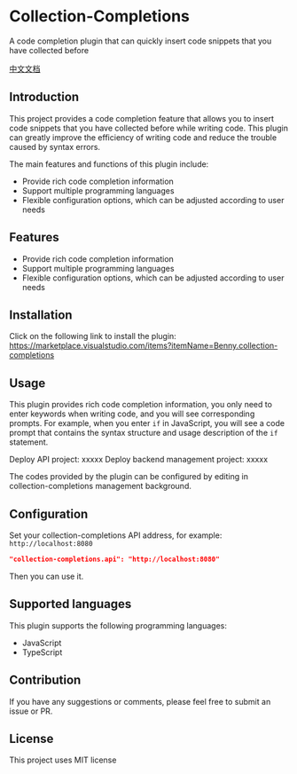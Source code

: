 # Collection-Completions
A code completion plugin that can quickly insert code snippets that you have collected before

[中文文档](README-ZH.md)

## Introduction

This project provides a code completion feature that allows you to insert code snippets that you have collected before while writing code. This plugin can greatly improve the efficiency of writing code and reduce the trouble caused by syntax errors.

The main features and functions of this plugin include:

- Provide rich code completion information
- Support multiple programming languages
- Flexible configuration options, which can be adjusted according to user needs

## Features

- Provide rich code completion information
- Support multiple programming languages
- Flexible configuration options, which can be adjusted according to user needs

## Installation
Click on the following link to install the plugin:
https://marketplace.visualstudio.com/items?itemName=Benny.collection-completions

## Usage

This plugin provides rich code completion information, you only need to enter keywords when writing code, and you will see corresponding prompts. For example, when you enter `if` in JavaScript, you will see a code prompt that contains the syntax structure and usage description of the `if` statement.

Deploy API project: xxxxx
Deploy backend management project: xxxxx

The codes provided by the plugin can be configured by editing in collection-completions management background.

## Configuration
Set your collection-completions API address, for example: `http://localhost:8080`
```json
"collection-completions.api": "http://localhost:8080"
``` 
Then you can use it.

## Supported languages
This plugin supports the following programming languages:

- JavaScript
- TypeScript

## Contribution
If you have any suggestions or comments, please feel free to submit an issue or PR.

##  License
This project uses MIT license